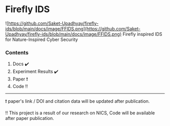 # Firefly IDS
![https://github.com/Saket-Upadhyay/firefly-ids/blob/main/docs/image/FFIDS.png](https://github.com/Saket-Upadhyay/firefly-ids/blob/main/docs/image/FFIDS.png)
Firefly inspired IDS for Nature-Inspired Cyber Security

### Contents
1. Docs :heavy_check_mark:
2. Experiment Results :heavy_check_mark:
3. Paper :heavy_exclamation_mark:
4. Code :bangbang:

---

:heavy_exclamation_mark: paper's link / DOI and citation data will be updated after publication.

:bangbang: This project is a result of our research on NICS, Code will be available after paper publication.
